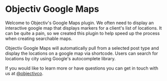 # Objectiv Google Maps
Welcome to Objectiv's Google Maps plugin. We often need to display an interactive google map that displays markers for a client's list of locations. It can be quite a pain, so we created this plugin to help speed up the process when creating searchable maps.

Objectiv Google Maps will automatically pull from a selected post type and display the locations on a google map via shortcode. Users can search for locations by city using Google's autocomplete library.

If you would like to learn more or have questions you can get in touch with us at [@objectivco](https://twitter.com/objectivco).

